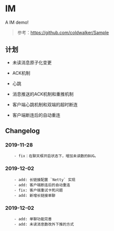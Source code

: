 # IM
A IM demo!

> 参考：https://github.com/coldwalker/Sample

## 计划

- 未读消息原子化变更
- ACK机制
- 心跳

- 消息推送的ACK机制和重推机制
- 客户端心跳机制和双端的超时断连
- 客户端断连后的自动重连

## Changelog

### 2019-11-28
        - fix：在聊天框开启状态下，增加未读数的BUG。


### 2019-12-02
        - add: 长链接配置 `Netty` 实现
        - add: 客户端断连后的自动重连
        - fix: 客户端重试卡死问题
        - add: 新增长链接单聊


### 2019-12-02
        - add: 单聊功能完善
        - add: 未读消息数改外下推的方式
